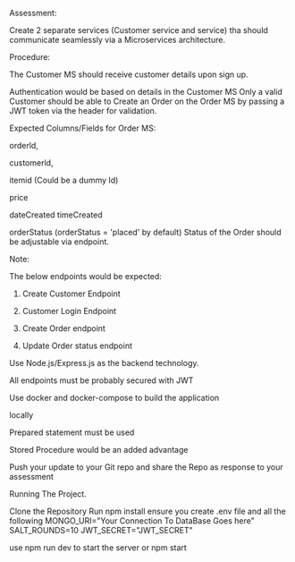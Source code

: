 Assessment:



Create 2 separate services (Customer service and service) tha should communicate seamlessly via a Microservices architecture.



Procedure:



The Customer MS should receive customer details upon sign up.



Authentication would be based on details in the Customer MS Only a valid Customer should be able to Create an Order on the Order MS by passing a JWT token via the header for validation.



Expected Columns/Fields for Order MS:



orderld,



customerld,



itemid (Could be a dummy Id)



price



dateCreated timeCreated



orderStatus (orderStatus = 'placed' by default) Status of the Order should be adjustable via endpoint.



Note:



The below endpoints would be expected:



1. Create Customer Endpoint



2. Customer Login Endpoint



3. Create Order endpoint



4. Update Order status endpoint





Use Node.js/Express.js as the backend technology.

All endpoints must be probably secured with JWT 

Use docker and docker-compose to build the application

locally 

Prepared statement must be used

Stored Procedure would be an added advantage 

Push your update to your Git repo and share the Repo as response to your assessment

Running The Project.

Clone the Repository
Run npm install
ensure you create .env file and all the following
MONGO_URI="Your Connection To DataBase Goes here"
SALT_ROUNDS=10
JWT_SECRET="JWT_SECRET"

use npm run dev to start the server or npm start